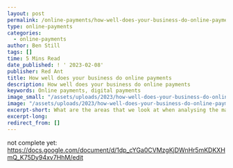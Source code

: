 ```yaml
---
layout: post
permalink: /online-payments/how-well-does-your-business-do-online-payments/
type: online-payments
categories: 
  - online-payments
author: Ben Still
tags: []
time: 5 Mins Read
date_published: ! ' 2023-02-08'
publisher: Red Ant
title: How well does your business do online payments
description: How well does your business do online payments
keywords: Online payments, digital payments
image_small: "/assets/uploads/2023/how-well-does-your-business-do-online-payments-min.png"
image: "/assets/uploads/2023/how-well-does-your-business-do-online-payments-min.png"
excerpt-short: What are the areas that we look at when analysing the maturity of your online payments process? This article explains what they are, and how they are relevant.
excerpt-long:
redirect_from: []
---
```


not complete yet: https://docs.google.com/document/d/1dp_cYGa0CVMzgKjDWnHr5mKDKXHmQ_K75Dy94xv7HhM/edit
